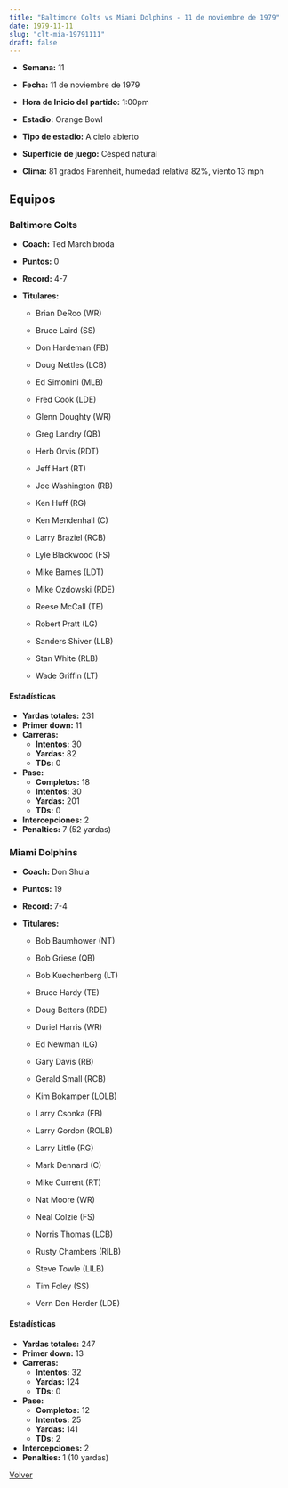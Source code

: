 ```yaml
---
title: "Baltimore Colts vs Miami Dolphins - 11 de noviembre de 1979"
date: 1979-11-11
slug: "clt-mia-19791111"
draft: false
---
```


* **Semana:** 11
* **Fecha:** 11 de noviembre de 1979

* **Hora de Inicio del partido:** 1:00pm
* **Estadio:** Orange Bowl
* **Tipo de estadio:** A cielo abierto
* **Superficie de juego:** Césped natural
* **Clima:** 81 grados Farenheit, humedad relativa 82%, viento 13 mph

## Equipos


### Baltimore Colts
* **Coach:** Ted Marchibroda
* **Puntos:** 0
* **Record:** 4-7
* **Titulares:** 

  * Brian DeRoo (WR) 

  * Bruce Laird (SS) 

  * Don Hardeman (FB) 

  * Doug Nettles (LCB) 

  * Ed Simonini (MLB) 

  * Fred Cook (LDE) 

  * Glenn Doughty (WR) 

  * Greg Landry (QB) 

  * Herb Orvis (RDT) 

  * Jeff Hart (RT) 

  * Joe Washington (RB) 

  * Ken Huff (RG) 

  * Ken Mendenhall (C) 

  * Larry Braziel (RCB) 

  * Lyle Blackwood (FS) 

  * Mike Barnes (LDT) 

  * Mike Ozdowski (RDE) 

  * Reese McCall (TE) 

  * Robert Pratt (LG) 

  * Sanders Shiver (LLB) 

  * Stan White (RLB) 

  * Wade Griffin (LT) 

#### Estadísticas
* **Yardas totales:** 231
* **Primer down:** 11
* **Carreras:**
  * **Intentos:** 30
  * **Yardas:** 82
  * **TDs:** 0
* **Pase:**
  * **Completos:** 18
  * **Intentos:** 30
  * **Yardas:** 201
  * **TDs:** 0
* **Intercepciones:** 2
* **Penalties:** 7 (52 yardas)

### Miami Dolphins
* **Coach:** Don Shula
* **Puntos:** 19
* **Record:** 7-4
* **Titulares:** 

  * Bob Baumhower (NT) 

  * Bob Griese (QB) 

  * Bob Kuechenberg (LT) 

  * Bruce Hardy (TE) 

  * Doug Betters (RDE) 

  * Duriel Harris (WR) 

  * Ed Newman (LG) 

  * Gary Davis (RB) 

  * Gerald Small (RCB) 

  * Kim Bokamper (LOLB) 

  * Larry Csonka (FB) 

  * Larry Gordon (ROLB) 

  * Larry Little (RG) 

  * Mark Dennard (C) 

  * Mike Current (RT) 

  * Nat Moore (WR) 

  * Neal Colzie (FS) 

  * Norris Thomas (LCB) 

  * Rusty Chambers (RILB) 

  * Steve Towle (LILB) 

  * Tim Foley (SS) 

  * Vern Den Herder (LDE) 

#### Estadísticas
* **Yardas totales:** 247
* **Primer down:** 13
* **Carreras:**
  * **Intentos:** 32
  * **Yardas:** 124
  * **TDs:** 0
* **Pase:**
  * **Completos:** 12
  * **Intentos:** 25
  * **Yardas:** 141
  * **TDs:** 2
* **Intercepciones:** 2
* **Penalties:** 1 (10 yardas)


[Volver](/historia/1979)
